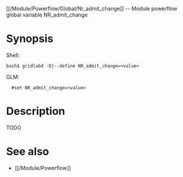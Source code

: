 [[/Module/Powerflow/Global/Nr_admit_change]] -- Module powerflow global variable NR_admit_change

# Synopsis

Shell:

~~~
bash$ gridlabd -D|--define NR_admit_change=<value>
~~~

GLM:

~~~
  #set NR_admit_change=<value>
~~~

# Description

TODO

# See also

* [[/Module/Powerflow]]
